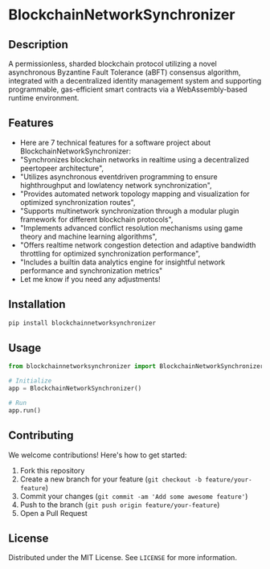 # BlockchainNetworkSynchronizer

## Description

A permissionless, sharded blockchain protocol utilizing a novel asynchronous Byzantine Fault Tolerance (aBFT) consensus algorithm, integrated with a decentralized identity management system and supporting programmable, gas-efficient smart contracts via a WebAssembly-based runtime environment.

## Features

- Here are 7 technical features for a software project about BlockchainNetworkSynchronizer:
- "Synchronizes blockchain networks in realtime using a decentralized peertopeer architecture",
- "Utilizes asynchronous eventdriven programming to ensure highthroughput and lowlatency network synchronization",
- "Provides automated network topology mapping and visualization for optimized synchronization routes",
- "Supports multinetwork synchronization through a modular plugin framework for different blockchain protocols",
- "Implements advanced conflict resolution mechanisms using game theory and machine learning algorithms",
- "Offers realtime network congestion detection and adaptive bandwidth throttling for optimized synchronization performance",
- "Includes a builtin data analytics engine for insightful network performance and synchronization metrics"
- Let me know if you need any adjustments!
## Installation

```bash
pip install blockchainnetworksynchronizer
```

## Usage

```python
from blockchainnetworksynchronizer import BlockchainNetworkSynchronizer

# Initialize
app = BlockchainNetworkSynchronizer()

# Run
app.run()
```

## Contributing

We welcome contributions! Here's how to get started:

1. Fork this repository
2. Create a new branch for your feature (`git checkout -b feature/your-feature`)
3. Commit your changes (`git commit -am 'Add some awesome feature'`)
4. Push to the branch (`git push origin feature/your-feature`)
5. Open a Pull Request

## License

Distributed under the MIT License. See `LICENSE` for more information.
